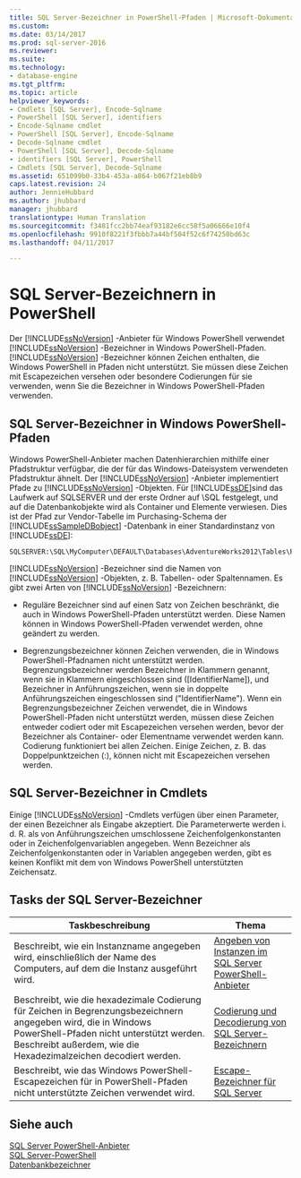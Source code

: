 ```yaml
---
title: SQL Server-Bezeichner in PowerShell-Pfaden | Microsoft-Dokumentation
ms.custom: 
ms.date: 03/14/2017
ms.prod: sql-server-2016
ms.reviewer: 
ms.suite: 
ms.technology:
- database-engine
ms.tgt_pltfrm: 
ms.topic: article
helpviewer_keywords:
- Cmdlets [SQL Server], Encode-Sqlname
- PowerShell [SQL Server], identifiers
- Encode-Sqlname cmdlet
- PowerShell [SQL Server], Encode-Sqlname
- Decode-Sqlname cmdlet
- PowerShell [SQL Server], Decode-Sqlname
- identifiers [SQL Server], PowerShell
- Cmdlets [SQL Server], Decode-Sqlname
ms.assetid: 651099b0-33b4-453a-a864-b067f21eb8b9
caps.latest.revision: 24
author: JennieHubbard
ms.author: jhubbard
manager: jhubbard
translationtype: Human Translation
ms.sourcegitcommit: f3481fcc2bb74eaf93182e6cc58f5a06666e10f4
ms.openlocfilehash: 9910f8221f3fbbb7a44bf504f52c6f74250bd63c
ms.lasthandoff: 04/11/2017

---
```

# <a name="sql-server-identifiers-in-powershell"></a>SQL Server-Bezeichnern in PowerShell
  Der [!INCLUDE[ssNoVersion](../../includes/ssnoversion-md.md)] -Anbieter für Windows PowerShell verwendet [!INCLUDE[ssNoVersion](../../includes/ssnoversion-md.md)] -Bezeichner in Windows PowerShell-Pfaden. [!INCLUDE[ssNoVersion](../../includes/ssnoversion-md.md)] -Bezeichner können Zeichen enthalten, die Windows PowerShell in Pfaden nicht unterstützt. Sie müssen diese Zeichen mit Escapezeichen versehen oder besondere Codierungen für sie verwenden, wenn Sie die Bezeichner in Windows PowerShell-Pfaden verwenden.  
  
## <a name="sql-server-identifiers-in-windows-powershell-paths"></a>SQL Server-Bezeichner in Windows PowerShell-Pfaden  
 Windows PowerShell-Anbieter machen Datenhierarchien mithilfe einer Pfadstruktur verfügbar, die der für das Windows-Dateisystem verwendeten Pfadstruktur ähnelt. Der [!INCLUDE[ssNoVersion](../../includes/ssnoversion-md.md)] -Anbieter implementiert Pfade zu [!INCLUDE[ssNoVersion](../../includes/ssnoversion-md.md)] -Objekten. Für [!INCLUDE[ssDE](../../includes/ssde-md.md)]sind das Laufwerk auf SQLSERVER und der erste Ordner auf \SQL festgelegt, und auf die Datenbankobjekte wird als Container und Elemente verwiesen. Dies ist der Pfad zur Vendor-Tabelle im Purchasing-Schema der [!INCLUDE[ssSampleDBobject](../../includes/sssampledbobject-md.md)] -Datenbank in einer Standardinstanz von [!INCLUDE[ssDE](../../includes/ssde-md.md)]:  
  
```  
SQLSERVER:\SQL\MyComputer\DEFAULT\Databases\AdventureWorks2012\Tables\Purchasing.Vendor  
```  
  
 [!INCLUDE[ssNoVersion](../../includes/ssnoversion-md.md)] -Bezeichner sind die Namen von [!INCLUDE[ssNoVersion](../../includes/ssnoversion-md.md)] -Objekten, z. B. Tabellen- oder Spaltennamen. Es gibt zwei Arten von [!INCLUDE[ssNoVersion](../../includes/ssnoversion-md.md)] -Bezeichnern:  
  
-   Reguläre Bezeichner sind auf einen Satz von Zeichen beschränkt, die auch in Windows PowerShell-Pfaden unterstützt werden. Diese Namen können in Windows PowerShell-Pfaden verwendet werden, ohne geändert zu werden.  
  
-   Begrenzungsbezeichner können Zeichen verwenden, die in Windows PowerShell-Pfadnamen nicht unterstützt werden. Begrenzungsbezeichner werden Bezeichner in Klammern genannt, wenn sie in Klammern eingeschlossen sind ([IdentifierName]), und Bezeichner in Anführungszeichen, wenn sie in doppelte Anführungszeichen eingeschlossen sind ("IdentifierName"). Wenn ein Begrenzungsbezeichner Zeichen verwendet, die in Windows PowerShell-Pfaden nicht unterstützt werden, müssen diese Zeichen entweder codiert oder mit Escapezeichen versehen werden, bevor der Bezeichner als Container- oder Elementname verwendet werden kann. Codierung funktioniert bei allen Zeichen. Einige Zeichen, z. B. das Doppelpunktzeichen (:), können nicht mit Escapezeichen versehen werden.  
  
## <a name="sql-server-identifiers-in-cmdlets"></a>SQL Server-Bezeichner in Cmdlets  
 Einige [!INCLUDE[ssNoVersion](../../includes/ssnoversion-md.md)] -Cmdlets verfügen über einen Parameter, der einen Bezeichner als Eingabe akzeptiert. Die Parameterwerte werden i. d. R. als von Anführungszeichen umschlossene Zeichenfolgenkonstanten oder in Zeichenfolgenvariablen angegeben. Wenn Bezeichner als Zeichenfolgenkonstanten oder in Variablen angegeben werden, gibt es keinen Konflikt mit dem von Windows PowerShell unterstützten Zeichensatz.  
  
## <a name="sql-server-identifier-tasks"></a>Tasks der SQL Server-Bezeichner  
  
|Taskbeschreibung|Thema|  
|----------------------|-----------|  
|Beschreibt, wie ein Instanzname angegeben wird, einschließlich der Name des Computers, auf dem die Instanz ausgeführt wird.|[Angeben von Instanzen im SQL Server PowerShell-Anbieter](../../relational-databases/scripting/specify-instances-in-the-sql-server-powershell-provider.md)|  
|Beschreibt, wie die hexadezimale Codierung für Zeichen in Begrenzungsbezeichnern angegeben wird, die in Windows PowerShell-Pfaden nicht unterstützt werden. Beschreibt außerdem, wie die Hexadezimalzeichen decodiert werden.|[Codierung und Decodierung von SQL Server-Bezeichnern](../../relational-databases/scripting/encode-and-decode-sql-server-identifiers.md)|  
|Beschreibt, wie das Windows PowerShell-Escapezeichen für in PowerShell-Pfaden nicht unterstützte Zeichen verwendet wird.|[Escape-Bezeichner für SQL Server](../../relational-databases/scripting/escape-sql-server-identifiers.md)|  
  
## <a name="see-also"></a>Siehe auch  
 [SQL Server PowerShell-Anbieter](../../relational-databases/scripting/sql-server-powershell-provider.md)   
 [SQL Server-PowerShell](../../relational-databases/scripting/sql-server-powershell.md)   
 [Datenbankbezeichner](../../relational-databases/databases/database-identifiers.md)  
  
  
